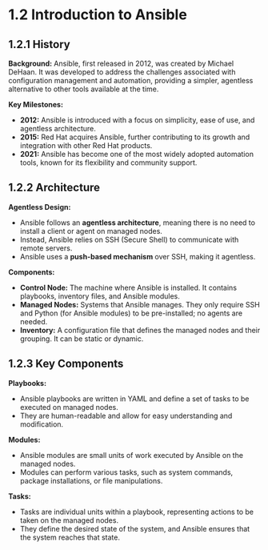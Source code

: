# 1.2 Introduction to Ansible

## 1.2.1 History

**Background:** Ansible, first released in 2012, was created by Michael DeHaan. It was developed to address the challenges associated with configuration management and automation, providing a simpler, agentless alternative to other tools available at the time.

**Key Milestones:**

- **2012:** Ansible is introduced with a focus on simplicity, ease of use, and agentless architecture.
- **2015:** Red Hat acquires Ansible, further contributing to its growth and integration with other Red Hat products.
- **2021:** Ansible has become one of the most widely adopted automation tools, known for its flexibility and community support.

## 1.2.2 Architecture

**Agentless Design:**

- Ansible follows an **agentless architecture**, meaning there is no need to install a client or agent on managed nodes.
- Instead, Ansible relies on SSH (Secure Shell) to communicate with remote servers.
- Ansible uses a **push-based mechanism** over SSH, making it agentless.

**Components:**

- **Control Node:** The machine where Ansible is installed. It contains playbooks, inventory files, and Ansible modules.
- **Managed Nodes:** Systems that Ansible manages. They only require SSH and Python (for Ansible modules) to be pre-installed; no agents are needed.
- **Inventory:** A configuration file that defines the managed nodes and their grouping. It can be static or dynamic.

## 1.2.3 Key Components

**Playbooks:**

- Ansible playbooks are written in YAML and define a set of tasks to be executed on managed nodes.
- They are human-readable and allow for easy understanding and modification.

**Modules:**

- Ansible modules are small units of work executed by Ansible on the managed nodes.
- Modules can perform various tasks, such as system commands, package installations, or file manipulations.

**Tasks:**

- Tasks are individual units within a playbook, representing actions to be taken on the managed nodes.
- They define the desired state of the system, and Ansible ensures that the system reaches that state.
